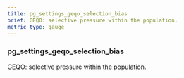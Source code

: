 ```yaml
---
title: pg_settings_geqo_selection_bias
brief: GEQO: selective pressure within the population.
metric_type: gauge
---
```

### pg_settings_geqo_selection_bias

GEQO: selective pressure within the population.